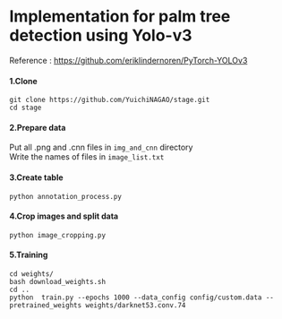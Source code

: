 # Implementation for palm tree detection using Yolo-v3 

Reference : https://github.com/eriklindernoren/PyTorch-YOLOv3
 
#### 1.Clone
 ```
 git clone https://github.com/YuichiNAGAO/stage.git
 cd stage
 ```

#### 2.Prepare data

Put all .png and .cnn files in `img_and_cnn` directory  
Write the names of files in `image_list.txt`

#### 3.Create table
```
python annotation_process.py
```

#### 4.Crop images and split data
```
python image_cropping.py
```
 
#### 5.Training
```
cd weights/
bash download_weights.sh
cd ..
python  train.py --epochs 1000 --data_config config/custom.data --pretrained_weights weights/darknet53.conv.74
```
